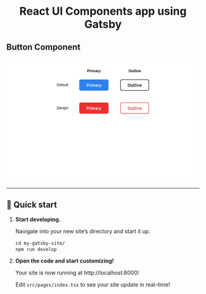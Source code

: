 <h1 align="center">
  React UI Components app using Gatsby
</h1>

## Button Component

<kbd> <img src="https://github.com/pandyama/React-UI-Components/blob/master/src/images/ButtonComponent.png" alt="buttonComponent"> </kbd>

---
## 🚀 Quick start

1.  **Start developing.**

    Navigate into your new site’s directory and start it up.

    ```shell
    cd my-gatsby-site/
    npm run develop
    ```

2.  **Open the code and start customizing!**

    Your site is now running at http://localhost:8000!

    Edit `src/pages/index.tsx` to see your site update in real-time!

